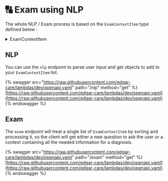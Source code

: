 # 🔠 Exam using NLP

The whole NLP / Exam process is based on the `ExamContextItem` type defined below :&#x20;

<details>

<summary>ExamContextItem</summary>

```json
{
    "symptom": "symptom_key",
    "present": true | false
}
```

</details>

## NLP

You can use the `nlp` endpoint to parse user input and get objects to add to your `ExamContextItem` list.

{% swagger src="https://raw.githubusercontent.com/edgar-care/lambdas/dev/openapi.yaml" path="/nlp" method="get" %}
[https://raw.githubusercontent.com/edgar-care/lambdas/dev/openapi.yaml](https://raw.githubusercontent.com/edgar-care/lambdas/dev/openapi.yaml)
{% endswagger %}

## Exam

The `exam` endpoint will treat a single list of `ExamContextItem` by sorting and processing it, so the client will get either a new question to ask the user or a context containing all the needed information for a diagnosis.

{% swagger src="https://raw.githubusercontent.com/edgar-care/lambdas/dev/openapi.yaml" path="/exam" method="get" %}
[https://raw.githubusercontent.com/edgar-care/lambdas/dev/openapi.yaml](https://raw.githubusercontent.com/edgar-care/lambdas/dev/openapi.yaml)
{% endswagger %}
